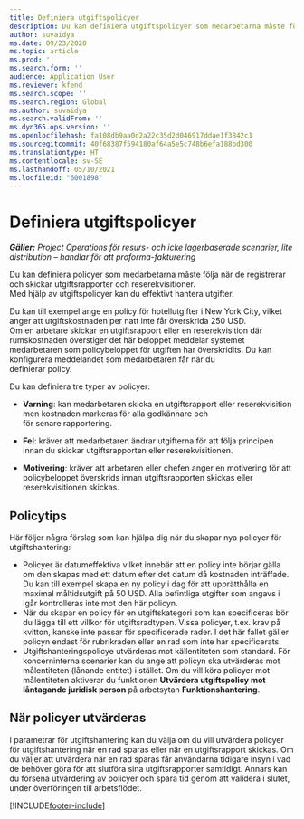 ```yaml
---
title: Definiera utgiftspolicyer
description: Du kan definiera utgiftspolicyer som medarbetarna måste följa när de registrerar och skickar utgiftsrapporter och reserekvisitioner.
author: suvaidya
ms.date: 09/23/2020
ms.topic: article
ms.prod: ''
ms.search.form: ''
audience: Application User
ms.reviewer: kfend
ms.search.scope: ''
ms.search.region: Global
ms.author: suvaidya
ms.search.validFrom: ''
ms.dyn365.ops.version: ''
ms.openlocfilehash: fa108db9aa0d2a22c35d2d046917ddae1f3842c1
ms.sourcegitcommit: 40f68387f594180af64a5e5c748b6efa188bd300
ms.translationtype: HT
ms.contentlocale: sv-SE
ms.lasthandoff: 05/10/2021
ms.locfileid: "6001898"
---
```

# <a name="define-expense-policies"></a>Definiera utgiftspolicyer

_**Gäller:** Project Operations för resurs- och icke lagerbaserade scenarier, lite distribution – handlar för att proforma-fakturering_

Du kan definiera policyer som medarbetarna måste följa när de registrerar och skickar utgiftsrapporter och reserekvisitioner.         
Med hjälp av utgiftspolicyer kan du effektivt hantera utgifter.         

Du kan till exempel ange en policy för hotellutgifter i New York City, vilket anger att utgiftskostnaden per natt inte får överskrida 250 USD.       
Om en arbetare skickar en utgiftsrapport eller en reserekvisition där rumskostnaden överstiger det här beloppet meddelar systemet         
medarbetaren som policybeloppet för utgiften har överskridits. Du kan konfigurera meddelandet som medarbetaren får när du        
definierar policy.      
        
Du kan definiera tre typer av policyer:         
        
- **Varning**: kan medarbetaren skicka en utgiftsrapport eller reserekvisition men kostnaden markeras för alla godkännare och         
  för senare rapportering.        

- **Fel**: kräver att medarbetaren ändrar utgifterna för att följa principen innan du skickar utgiftsrapporten eller reserekvisitionen.        
 
 - **Motivering**: kräver att arbetaren eller chefen anger en motivering för att policybeloppet överskrids innan utgiftsrapporten skickas eller reserekvisitionen skickas.        

## <a name="policy-tips"></a>Policytips
Här följer några förslag som kan hjälpa dig när du skapar nya policyer för utgiftshantering: 

- Policyer är datumeffektiva vilket innebär att en policy inte börjar gälla om den skapas med ett datum efter det datum då kostnaden inträffade. Du kan till exempel skapa en ny policy i dag för att upprätthålla en maximal måltidsutgift på 50 USD. Alla befintliga utgifter som angavs i igår kontrolleras inte mot den här policyn.
- När du skapar en policy för en utgiftskategori som kan specificeras bör du lägga till ett villkor för utgiftsradtypen. Vissa policyer, t.ex. krav på kvitton, kanske inte passar för specificerade rader. I det här fallet gäller policyn endast för rubrikraden eller en rad som inte har specificerats. 
- Utgiftshanteringspolicye utvärderas mot källentiteten som standard. För koncerninterna scenarier kan du ange att policyn ska utvärderas mot målentiteten (lånande entitet) i stället. Om du vill köra policyer mot målentiteten aktiverar du funktionen **Utvärdera utgiftspolicy mot låntagande juridisk person** på arbetsytan **Funktionshantering**.

## <a name="when-to-evaluate-policies"></a>När policyer utvärderas

I parametrar för utgiftshantering kan du välja om du vill utvärdera policyer för utgiftshantering när en rad sparas eller när en utgiftsrapport skickas. Om du väljer att utvärdera när en rad sparas får användarna tidigare insyn i vad de behöver göra för att slutföra sina utgiftsrapporter samtidigt. Annars kan du försena utvärdering av policyer och spara tid genom att validera i slutet, under överföringen till arbetsflödet.


[!INCLUDE[footer-include](../includes/footer-banner.md)]